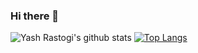 ### Hi there 👋

![Yash Rastogi's github stats](https://github-readme-stats.vercel.app/api?username=yashrastogi&show_icons=true&theme=radical) [![Top Langs](https://github-readme-stats.vercel.app/api/top-langs/?username=yashrastogi&layout=compact)](https://github.com/yashrastogi/yashrastogi)
<!--
**yashrastogi/yashrastogi** is a ✨ _special_ ✨ repository because its `README.md` (this file) appears on your GitHub profile.

Here are some ideas to get you started:

- 🔭 I’m currently working on ...
- 🌱 I’m currently learning ...
- 👯 I’m looking to collaborate on ...
- 🤔 I’m looking for help with ...
- 💬 Ask me about ...
- 📫 How to reach me: ...
- 😄 Pronouns: ...
- ⚡ Fun fact: ...
-->
